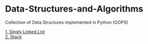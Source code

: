 # Data-Structures-and-Algorithms
Collection of Data Structures implemented in Python (OOPS)

[1. Singly Linked List](Singly_Linked_List.py)<br>
[2. Stack](Stack.py)<br>
